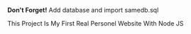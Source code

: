 <strong>Don't Forget!</strong>
Add database and import samedb.sql


This Project Is My First Real Personel Website With Node JS
